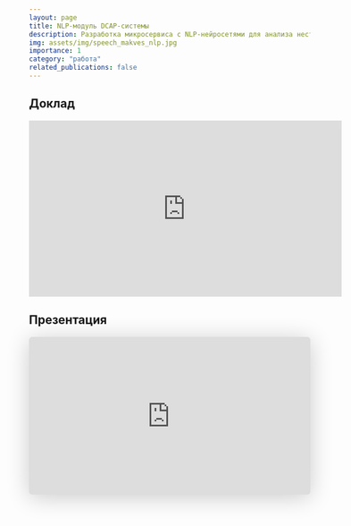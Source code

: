 ```yaml
---
layout: page
title: NLP-модуль DCAP-системы
description: Разработка микросервиса с NLP-нейросетями для анализа неструктурированных данных
img: assets/img/speech_makves_nlp.jpg
importance: 1
category: "работа"
related_publications: false
---
```


## Доклад

<iframe width="560" height="315" src="https://www.youtube.com/embed/JuqSBkRpr1Y?si=DO56uGbE2t6V_5bB" title="YouTube video player" frameborder="0" allow="accelerometer; autoplay; clipboard-write; encrypted-media; gyroscope; picture-in-picture; web-share" referrerpolicy="strict-origin-when-cross-origin" allowfullscreen></iframe>

## Презентация

<iframe class="speakerdeck-iframe" style="border: 0px; background: rgba(0, 0, 0, 0.1) padding-box; margin: 0px; padding: 0px; border-radius: 6px; box-shadow: rgba(0, 0, 0, 0.2) 0px 5px 40px; width: 100%; height: auto; aspect-ratio: 560 / 314;" frameborder="0" src="https://speakerdeck.com/player/eaa9bf0dae414e82b92625a22efd88f7" title="Moscow Python Meetup №97 Михаил Васильев   (Маквес,  Старший специалист по машинному обучению). NLP нейросети в защите данных: опыт Makves DCAP    " allowfullscreen="true" data-ratio="1.78343949044586"></iframe>
